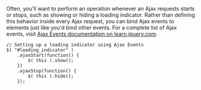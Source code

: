 <script>{
	"title": "Ajax Events",
	"level": "beginner",
	"source": "http://jqfundamentals.com/legacy",
	"attribution": [ "jQuery Fundamentals" ]
}</script>

Often, you'll want to perform an operation whenever an Ajax requests starts or stops, such as showing or hiding a loading indicator. Rather than defining this behavior inside every Ajax request, you can bind Ajax events to elements just like you'd bind other events. For a complete list of Ajax events, visit [Ajax Events documentation on learn.jquery.com](http://api.jquery.com/Ajax_Events/).

```
// Setting up a loading indicator using Ajax Events
$( "#loading_indicator" )
	.ajaxStart(function() {
		$( this ).show();
	})
	.ajaxStop(function() {
		$( this ).hide();
	});
```
